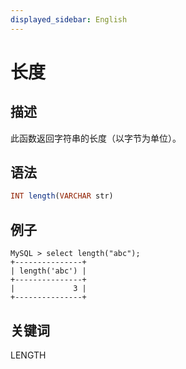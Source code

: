 ```yaml
---
displayed_sidebar: English
---
```


# 长度

## 描述

此函数返回字符串的长度（以字节为单位）。

## 语法

```Haskell
INT length(VARCHAR str)
```

## 例子

```Plain Text
MySQL > select length("abc");
+---------------+
| length('abc') |
+---------------+
|             3 |
+---------------+
```

## 关键词

LENGTH